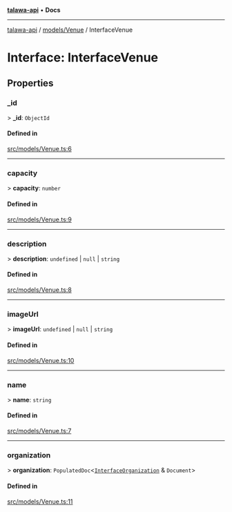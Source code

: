 [**talawa-api**](../../../README.md) • **Docs**

***

[talawa-api](../../../modules.md) / [models/Venue](../README.md) / InterfaceVenue

# Interface: InterfaceVenue

## Properties

### \_id

\> **\_id**: `ObjectId`

#### Defined in

[src/models/Venue.ts:6](https://github.com/PalisadoesFoundation/talawa-api/blob/bba5d82264abb62b9e358a3d3fe1af18a8a8f6e4/src/models/Venue.ts#L6)

***

### capacity

\> **capacity**: `number`

#### Defined in

[src/models/Venue.ts:9](https://github.com/PalisadoesFoundation/talawa-api/blob/bba5d82264abb62b9e358a3d3fe1af18a8a8f6e4/src/models/Venue.ts#L9)

***

### description

\> **description**: `undefined` \| `null` \| `string`

#### Defined in

[src/models/Venue.ts:8](https://github.com/PalisadoesFoundation/talawa-api/blob/bba5d82264abb62b9e358a3d3fe1af18a8a8f6e4/src/models/Venue.ts#L8)

***

### imageUrl

\> **imageUrl**: `undefined` \| `null` \| `string`

#### Defined in

[src/models/Venue.ts:10](https://github.com/PalisadoesFoundation/talawa-api/blob/bba5d82264abb62b9e358a3d3fe1af18a8a8f6e4/src/models/Venue.ts#L10)

***

### name

\> **name**: `string`

#### Defined in

[src/models/Venue.ts:7](https://github.com/PalisadoesFoundation/talawa-api/blob/bba5d82264abb62b9e358a3d3fe1af18a8a8f6e4/src/models/Venue.ts#L7)

***

### organization

\> **organization**: `PopulatedDoc`\<[`InterfaceOrganization`](../../Organization/interfaces/InterfaceOrganization.md) & `Document`\>

#### Defined in

[src/models/Venue.ts:11](https://github.com/PalisadoesFoundation/talawa-api/blob/bba5d82264abb62b9e358a3d3fe1af18a8a8f6e4/src/models/Venue.ts#L11)
